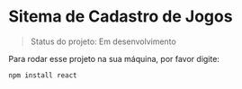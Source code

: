 <h1> Sitema de Cadastro de Jogos </h1>

> Status do projeto: Em desenvolvimento

Para rodar esse projeto na sua máquina, por favor digite:

```
npm install react
```
